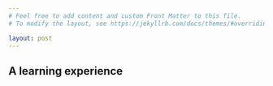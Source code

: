 ```yaml
---
# Feel free to add content and custom Front Matter to this file.
# To modify the layout, see https://jekyllrb.com/docs/themes/#overriding-theme-defaults

layout: post
---
```

<div class="home">

  <h2>A learning experience</h2>


</div>
 
